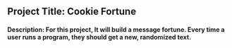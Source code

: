 ## Project Title: Cookie Fortune

#### Description: For this project, It will build a message fortune. Every time a user runs a program, they should get a new, randomized text.
